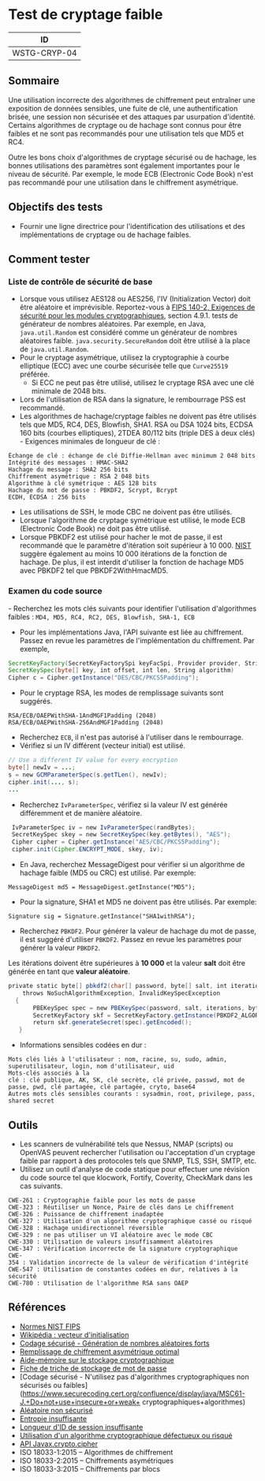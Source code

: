 # Test de cryptage faible

|ID          |
|------------|
|WSTG-CRYP-04|

## Sommaire

Une utilisation incorrecte des algorithmes de chiffrement peut entraîner une exposition de données sensibles, une fuite de clé, une authentification brisée, une session non sécurisée et des attaques par usurpation d'identité. Certains algorithmes de cryptage ou de hachage sont connus pour être faibles et ne sont pas recommandés pour une utilisation tels que MD5 et RC4.

Outre les bons choix d'algorithmes de cryptage sécurisé ou de hachage, les bonnes utilisations des paramètres sont également importantes pour le niveau de sécurité. Par exemple, le mode ECB (Electronic Code Book) n'est pas recommandé pour une utilisation dans le chiffrement asymétrique.

## Objectifs des tests

- Fournir une ligne directrice pour l'identification des utilisations et des implémentations de cryptage ou de hachage faibles.

## Comment tester

### Liste de contrôle de sécurité de base

- Lorsque vous utilisez AES128 ou AES256, l'IV (Initialization Vector) doit être aléatoire et imprévisible. Reportez-vous à [FIPS 140-2, Exigences de sécurité pour les modules cryptographiques](https://csrc.nist.gov/publications/detail/fips/140/2/final), section 4.9.1. tests de générateur de nombres aléatoires. Par exemple, en Java, `java.util.Random` est considéré comme un générateur de nombres aléatoires faible. `java.security.SecureRandom` doit être utilisé à la place de `java.util.Random`.
- Pour le cryptage asymétrique, utilisez la cryptographie à courbe elliptique (ECC) avec une courbe sécurisée telle que `Curve25519` préférée.
    - Si ECC ne peut pas être utilisé, utilisez le cryptage RSA avec une clé minimale de 2048 bits.
- Lors de l'utilisation de RSA dans la signature, le rembourrage PSS est recommandé.
- Les algorithmes de hachage/cryptage faibles ne doivent pas être utilisés tels que MD5, RC4, DES, Blowfish, SHA1. RSA ou DSA 1024 bits, ECDSA 160 bits (courbes elliptiques), 2TDEA 80/112 bits (triple DES à deux clés)
- Exigences minimales de longueur de clé :

```texte
Échange de clé : échange de clé Diffie-Hellman avec minimum 2 048 bits
Intégrité des messages : HMAC-SHA2
Hachage du message : SHA2 256 bits
Chiffrement asymétrique : RSA 2 048 bits
Algorithme à clé symétrique : AES 128 bits
Hachage du mot de passe : PBKDF2, Scrypt, Bcrypt
ECDH, ECDSA : 256 bits
```

- Les utilisations de SSH, le mode CBC ne doivent pas être utilisés.
- Lorsque l'algorithme de cryptage symétrique est utilisé, le mode ECB (Electronic Code Book) ne doit pas être utilisé.
- Lorsque PBKDF2 est utilisé pour hacher le mot de passe, il est recommandé que le paramètre d'itération soit supérieur à 10 000. [NIST](https://pages.nist.gov/800-63-3/sp800-63b.html#sec5) suggère également au moins 10 000 itérations de la fonction de hachage. De plus, il est interdit d'utiliser la fonction de hachage MD5 avec PBKDF2 tel que PBKDF2WithHmacMD5.

### Examen du code source

- Recherchez les mots clés suivants pour identifier l'utilisation d'algorithmes faibles : `MD4, MD5, RC4, RC2, DES, Blowfish, SHA-1, ECB`

- Pour les implémentations Java, l'API suivante est liée au chiffrement. Passez en revue les paramètres de l'implémentation du chiffrement. Par exemple,

```java
SecretKeyFactory(SecretKeyFactorySpi keyFacSpi, Provider provider, String algorithm)
SecretKeySpec(byte[] key, int offset, int len, String algorithm)
Cipher c = Cipher.getInstance("DES/CBC/PKCS5Padding");
```

- Pour le cryptage RSA, les modes de remplissage suivants sont suggérés.

```texte
RSA/ECB/OAEPWithSHA-1AndMGF1Padding (2048)
RSA/ECB/OAEPWithSHA-256AndMGF1Padding (2048)
```

- Recherchez `ECB`, il n'est pas autorisé à l'utiliser dans le rembourrage.
- Vérifiez si un IV différent (vecteur initial) est utilisé.

```java
// Use a different IV value for every encryption
byte[] newIv = ...;
s = new GCMParameterSpec(s.getTLen(), newIv);
cipher.init(..., s);
...
```

- Recherchez `IvParameterSpec`, vérifiez si la valeur IV est générée différemment et de manière aléatoire.

```java
 IvParameterSpec iv = new IvParameterSpec(randBytes);
 SecretKeySpec skey = new SecretKeySpec(key.getBytes(), "AES");
 Cipher cipher = Cipher.getInstance("AES/CBC/PKCS5Padding");
 cipher.init(Cipher.ENCRYPT_MODE, skey, iv);
```

- En Java, recherchez MessageDigest pour vérifier si un algorithme de hachage faible (MD5 ou CRC) est utilisé. Par exemple:

`MessageDigest md5 = MessageDigest.getInstance("MD5");`

- Pour la signature, SHA1 et MD5 ne doivent pas être utilisés. Par exemple:

`Signature sig = Signature.getInstance("SHA1withRSA");`

- Recherchez `PBKDF2`. Pour générer la valeur de hachage du mot de passe, il est suggéré d'utiliser `PBKDF2`. Passez en revue les paramètres pour générer la valeur `PBKDF2`.

Les itérations doivent être supérieures à **10 000** et la valeur **salt** doit être générée en tant que **valeur aléatoire**.

```java
private static byte[] pbkdf2(char[] password, byte[] salt, int iterations, int bytes)
    throws NoSuchAlgorithmException, InvalidKeySpecException
  {
       PBEKeySpec spec = new PBEKeySpec(password, salt, iterations, bytes * 8);
       SecretKeyFactory skf = SecretKeyFactory.getInstance(PBKDF2_ALGORITHM);
       return skf.generateSecret(spec).getEncoded();
   }
```

- Informations sensibles codées en dur :

```texte
Mots clés liés à l'utilisateur : nom, racine, su, sudo, admin, superutilisateur, login, nom d'utilisateur, uid
Mots-clés associés à la clé : clé publique, AK, SK, clé secrète, clé privée, passwd, mot de passe, pwd, clé partagée, clé partagée, cryto, base64
Autres mots clés sensibles courants : sysadmin, root, privilege, pass, key, code, master, admin, uname, session, token, Oauth, privatekey, shared secret
```

## Outils

- Les scanners de vulnérabilité tels que Nessus, NMAP (scripts) ou OpenVAS peuvent rechercher l'utilisation ou l'acceptation d'un cryptage faible par rapport à des protocoles tels que SNMP, TLS, SSH, SMTP, etc.
- Utilisez un outil d'analyse de code statique pour effectuer une révision du code source tel que klocwork, Fortify, Coverity, CheckMark dans les cas suivants.

```texte
CWE-261 : Cryptographie faible pour les mots de passe
CWE-323 : Réutiliser un Nonce, Paire de clés dans Le chiffrement
CWE-326 : Puissance de chiffrement inadaptée
CWE-327 : Utilisation d'un algorithme cryptographique cassé ou risqué 
CWE-328 : Hachage unidirectionnel réversible
CWE-329 : ne pas utiliser un VI aléatoire avec le mode CBC
CWE-330 : Utilisation de valeurs insuffisamment aléatoires
CWE-347 : Vérification incorrecte de la signature cryptographique 
CWE-354 : Validation incorrecte de la valeur de vérification d'intégrité 
CWE-547 : Utilisation de constantes codées en dur, relatives à la sécurité 
CWE-780 : Utilisation de l'algorithme RSA sans OAEP
```

## Références

- [Normes NIST FIPS](https://csrc.nist.gov/publications/fips)
- [Wikipédia : vecteur d'initialisation](https://en.wikipedia.org/wiki/Initialization_vector)
- [Codage sécurisé - Génération de nombres aléatoires forts](https://www.securecoding.cert.org/confluence/display/java/MSC02-J.+Generate+strong+random+numbers)
- [Remplissage de chiffrement asymétrique optimal](https://en.wikipedia.org/wiki/Optimal_asymmetric_encryption_padding)
- [Aide-mémoire sur le stockage cryptographique](https://cheatsheetseries.owasp.org/cheatsheets/Cryptographic_Storage_Cheat_Sheet.html)
- [Fiche de triche de stockage de mot de passe](https://cheatsheetseries.owasp.org/cheatsheets/Password_Storage_Cheat_Sheet.html)
- [Codage sécurisé - N'utilisez pas d'algorithmes cryptographiques non sécurisés ou faibles](https://www.securecoding.cert.org/confluence/display/java/MSC61-J.+Do+not+use+insecure+or+weak+ cryptographiques+algorithmes)
- [Aléatoire non sécurisé](https://owasp.org/www-community/vulnerabilities/Insecure_Randomness)
- [Entropie insuffisante](https://owasp.org/www-community/vulnerabilities/Insufficient_Entropy)
- [Longueur d'ID de session insuffisante](https://owasp.org/www-community/vulnerabilities/Insufficient_Session-ID_Length)
- [Utilisation d'un algorithme cryptographique défectueux ou risqué](https://owasp.org/www-community/vulnerabilities/Using_a_broken_or_risky_cryptographic_algorithm)
- [API Javax.crypto.cipher](https://docs.oracle.com/javase/8/docs/api/javax/crypto/Cipher.html)
- ISO 18033-1:2015 – Algorithmes de chiffrement
- ISO 18033-2:2015 – Chiffrements asymétriques
- ISO 18033-3:2015 – Chiffrements par blocs

